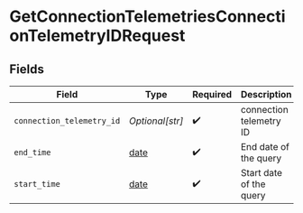# GetConnectionTelemetriesConnectionTelemetryIDRequest


## Fields

| Field                                                                | Type                                                                 | Required                                                             | Description                                                          |
| -------------------------------------------------------------------- | -------------------------------------------------------------------- | -------------------------------------------------------------------- | -------------------------------------------------------------------- |
| `connection_telemetry_id`                                            | *Optional[str]*                                                      | :heavy_check_mark:                                                   | connection telemetry ID                                              |
| `end_time`                                                           | [date](https://docs.python.org/3/library/datetime.html#date-objects) | :heavy_check_mark:                                                   | End date of the query                                                |
| `start_time`                                                         | [date](https://docs.python.org/3/library/datetime.html#date-objects) | :heavy_check_mark:                                                   | Start date of the query                                              |